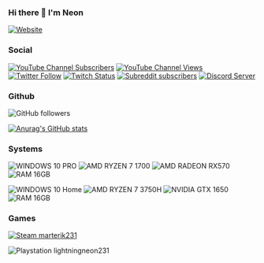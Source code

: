 ### Hi there 👋 I'm Neon

[![Website](https://img.shields.io/website?down_color=red&down_message=Offline&style=for-the-badge&up_message=Online&url=https%3A%2F%2Fneonlightning.ca)](https://neonlightning.ca)

### Social

[![YouTube Channel Subscribers](https://img.shields.io/youtube/channel/subscribers/UCbotJHuTzFLNQDG4Vo_UCiw?logo=youtube&style=for-the-badge)](https://youtube.com/marterik231)
[![YouTube Channel Views](https://img.shields.io/youtube/channel/views/UCbotJHuTzFLNQDG4Vo_UCiw?label=Youtube%20Views&logo=youtube&style=for-the-badge)](https://youtube.com/marterik231)
[![Twitter Follow](https://img.shields.io/twitter/follow/Neo_LightningRL?color=1DA1F2&label=Twitter&logo=twitter&style=for-the-badge)](https://twitter.com/Neo_LightningRL)
[![Twitch Status](https://img.shields.io/twitch/status/neonlightninggaming?color=6441A4&logo=twitch&style=for-the-badge)](https://www.twitch.tv/neonlightninggaming)
[![Subreddit subscribers](https://img.shields.io/reddit/subreddit-subscribers/neonlightning?style=for-the-badge&logo=reddit)](https://www.reddit.com/r/NeonLightning/)
[![Discord Server](https://img.shields.io/badge/Discord-7289DA?style=for-the-badge&logo=discord&logoColor=white)](https://discord.neonlightning.ca)

### Github

![GitHub followers](https://img.shields.io/github/followers/neolightning?logo=github&style=for-the-badge)

[![Anurag's GitHub stats](https://github-readme-stats.vercel.app/api?username=neolightning&show_icons=true&custom_title=NeoLightning%20Github%20Stats&include_all_commits=true&theme=synthwave)](https://github.com/anuraghazra/github-readme-stats)

### Systems

![WINDOWS 10 PRO](https://img.shields.io/static/v1?label=OS&message=WINDOWS%2010%20PRO&color=00adef&logo=windows&style=for-the-badge "WINDOWS 10 PRO")
![AMD RYZEN 7 1700](https://img.shields.io/static/v1?label=AMD&message=RYZEN%207%201700&color=ED1C24&logo=amd&style=for-the-badge "AMD RYZEN 7 1700")
![AMD RADEON RX570](https://img.shields.io/static/v1?label=AMD&message=RADEON%20RX570&color=ED1C24&logo=amd&style=for-the-badge "AMD RADEON RX5700")
![RAM 16GB](https://img.shields.io/static/v1?label=RAM&message=16GB&color=00adef&style=for-the-badge "RAM 16GB")

![WINDOWS 10 Home](https://img.shields.io/static/v1?label=OS&message=WINDOWS%2010%20HOME&color=00adef&logo=windows&style=for-the-badge "WINDOWS 10 Home")
![AMD RYZEN 7 3750H](https://img.shields.io/static/v1?label=AMD&message=RYZEN%207%203750H&color=ED1C24&logo=amd&style=for-the-badge "AMD RYZEN 7 3750H")
![NVIDIA GTX 1650](https://img.shields.io/static/v1?label=NVIDIA&message=GTX%201650&color=76b900&logo=nvidia&style=for-the-badge "NVIDIA GTX 1650")
![RAM 16GB](https://img.shields.io/static/v1?label=RAM&message=16GB&color=00adef&style=for-the-badge "RAM 16GB")

### Games

[![Steam marterik231](https://img.shields.io/static/v1?label=STEAM&message=marterik231&style=for-the-badge&logo=steam "Steam marterik231")](https://steamcommunity.com/id/marterik231/)

![Playstation lightningneon231](https://img.shields.io/badge/PlayStation-003791?style=for-the-badge&logo=playstation&logoColor=white "Playstation lightningneon231")


<!--
**neolightning/neolightning** is a ✨ _special_ ✨ repository because its `README.md` (this file) appears on your GitHub profile.

Here are some ideas to get you started:

- 🔭 I’m currently working on ...
- 🌱 I’m currently learning ...
- 👯 I’m looking to collaborate on ...
- 🤔 I’m looking for help with ...
- 💬 Ask me about ...
- 📫 How to reach me: ...
- 😄 Pronouns: ...
- ⚡ Fun fact: ...
-->
